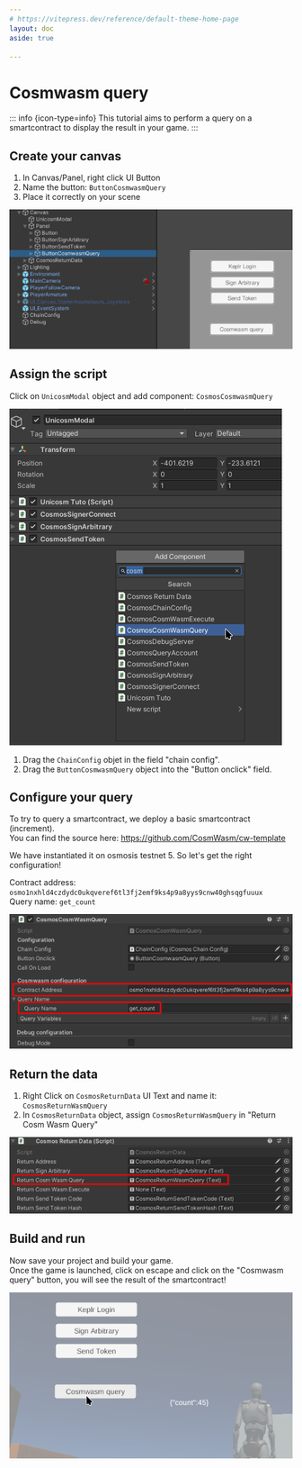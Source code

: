 ```yaml
---
# https://vitepress.dev/reference/default-theme-home-page
layout: doc
aside: true
 
---
```


# Cosmwasm query

::: info {icon-type=info}
This tutorial aims to perform a query on a smartcontract to display the result in your game.
:::
 
## Create your canvas

1. In Canvas/Panel, right click <Badge type="info" text="->" /> UI <Badge type="info" text="->" /> Button
2. Name the button: ```ButtonCosmwasmQuery```
3. Place it correctly on your scene
 
![An image](img/tuto20.png)

## Assign the script

Click on ```UnicosmModal``` object and add component: ```CosmosCosmwasmQuery```

![An image](img/tuto21.png)

1. Drag the ```ChainConfig``` objet in the field "chain config".  
2. Drag the ```ButtonCosmwasmQuery``` object into the "Button onclick" field.  

## Configure your query

To try to query a smartcontract, we deploy a basic smartcontract (increment).  
You can find the source here: https://github.com/CosmWasm/cw-template

We have instantiated it on osmosis testnet 5. So let's get the right configuration!

Contract address: ```osmo1nxhld4czdydc0ukqveref6tl3fj2emf9ks4p9a8yys9cnw40ghsqgfuuux```  
Query name: ```get_count```

![An image](img/tuto22.png)


## Return the data

1. Right Click on ```CosmosReturnData``` <Badge type="info" text="->" /> UI <Badge type="info" text="->" /> Text and name it: ```CosmosReturnWasmQuery```
2. In ```CosmosReturnData``` object, assign ```CosmosReturnWasmQuery``` in "Return Cosm Wasm Query"

![An image](img/tuto23.png)

## Build and run

Now save your project and build your game.  
Once the game is launched, click on escape and click on the "Cosmwasm query" button, you will see the result of the smartcontract!

![An image](img/tuto24.png)  